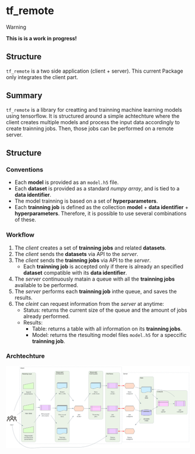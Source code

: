 # tf_remote

> [!WARNING]
> **This is is a work in progress!**


## Structure
`tf_remote` is a two side application (client + server). This current Package only integrates the client part.


## Summary
`tf_remote` is a library for creatting and trainning machine learning models using tensorflow. It is structured around a simple achtechture where the client creates multiple models and process the input data accordingly to create trainning jobs. Then, those jobs can be performed on a remote server. 

## Structure

### Conventions
- Each **model** is provided as an `model.h5` file.
- Each **dataset** is provided as a standard *numpy array*, and is tied to a **data identifier**.
- The model trainning is based on a set of **hyperparameters**.
- Each **trainning job** is defined as the collection **model** + **data identifier** + **hyperparameters**. Therefore, it is possible to use several combinations of these.

### Workflow
1. The *client* creates a set of **trainning jobs** and related **datasets**.
2. The *client* sends the **datasets** via API to the *server*.
3. The *client* sends the **trainning jobs** via API to the *server*.
    - Each **trainning job** is accepted only if there is already an specified **dataset** compatible with its **data identifier**.
4. The *server* continuously matain a queue with all the **trainning jobs** available to be performed.
5. The *server* performs each **trainning job** inthe queue, and saves the results.
6. The *cleint* can request information from the *server* at anytime:
    - Status: returns the current size of the queue and the amount of jobs already performed.
    - Results: 
        - Table: returns a table with all information on its **trainning jobs**.
        - Model: returns the rtesulting model files `model.h5` for a speccific **trainning job**.

### Archtechture
![](./info/img/arch.png)